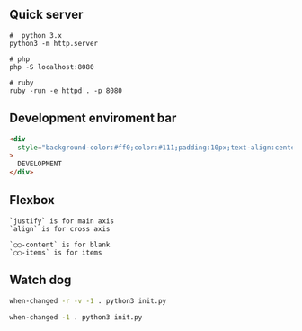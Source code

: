 ## Quick server

```
#  python 3.x
python3 -m http.server

# php
php -S localhost:8080

# ruby
ruby -run -e httpd . -p 8080
```

## Development enviroment bar

```html
<div
  style="background-color:#ff0;color:#111;padding:10px;text-align:center;font-size:12px;font-weight:bold;"
>
  DEVELOPMENT
</div>
```

## Flexbox

```
`justify` is for main axis
`align` is for cross axis

`◯◯-content` is for blank
`◯◯-items` is for items
```

## Watch dog

```bash
when-changed -r -v -1 . python3 init.py
```

```bash
when-changed -1 . python3 init.py
```
